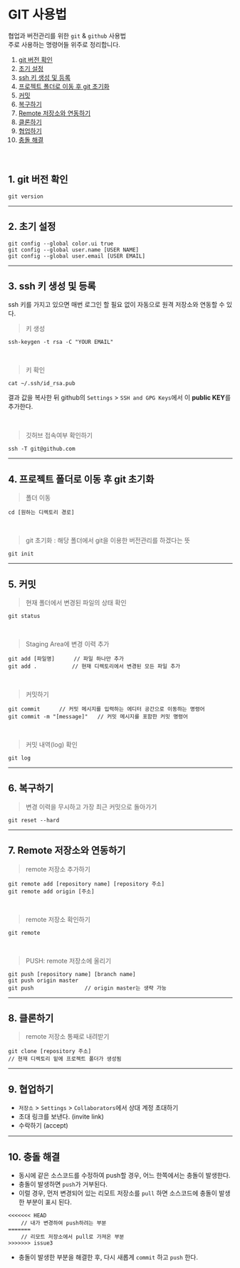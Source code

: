 # GIT 사용법
협업과 버전관리를 위한 `git` & `github` 사용법<br/>
주로 사용하는 명령어들 위주로 정리합니다.

1. [git 버전 확인](#1.-git-버전-확인)
2. [초기 설정](#2.-초기-설정)
3. [ssh 키 생성 및 등록](#3.-ssh-키-생성-및-등록)
4. [프로젝트 폴더로 이동 후 git 초기화](#4.-프로젝트-폴더로-이동-후-git-초기화)
5. [커밋](#5.-커밋)
6. [복구하기](#6.-복구하기)
7. [Remote 저장소와 연동하기](#7.-Remote-저장소와-연동하기)
8. [클론하기](#8.-클론하기)
9. [협업하기](#9.-협업하기)
10. [충돌 해결](#10.-충돌-해결)
<br/><br/><br/>

## 1. git 버전 확인
```
git version
```
--------
## 2. 초기 설정
```
git config --global color.ui true
git config --global user.name [USER NAME]
git config --global user.email [USER EMAIL]
```
--------
## 3. ssh 키 생성 및 등록
ssh 키를 가지고 있으면 매번 로그인 할 필요 없이 자동으로 원격 저장소와 연동할 수 있다.
> 키 생성
```
ssh-keygen -t rsa -C "YOUR EMAIL"
```
<br/>

> 키 확인
```
cat ~/.ssh/id_rsa.pub
```
결과 값을 복사한 뒤 github의 `Settings` > `SSH and GPG Keys`에서 이 <strong>public KEY</strong>를 추가한다. 

<br/>

> 깃허브 접속여부 확인하기
```
ssh -T git@github.com
```
--------
## 4. 프로젝트 폴더로 이동 후 git 초기화
> 폴더 이동

```
cd [원하는 디렉토리 경로]
```
<br/>

> git 초기화 : 해당 폴더에서 git을 이용한 버전관리를 하겠다는 뜻

```
git init
```
--------
## 5. 커밋
> 현재 폴더에서 변경된 파일의 상태 확인

```
git status
```
<br/>

> Staging Area에 변경 이력 추가

```
git add [파일명]      // 파일 하나만 추가
git add .           // 현재 디렉토리에서 변경된 모든 파일 추가
```
<br/>

> 커밋하기

```
git commit      // 커밋 메시지를 입력하는 에디터 공간으로 이동하는 명령어
git commit -m "[message]"   // 커밋 메시지를 포함한 커밋 명령어
```
<br/>

> 커밋 내역(log) 확인

```
git log
```
--------
## 6. 복구하기
> 변경 이력을 무시하고 가장 최근 커밋으로 돌아가기

```
git reset --hard
```
--------
## 7. Remote 저장소와 연동하기
> remote 저장소 추가하기

```
git remote add [repository name] [repository 주소]
git remote add origin [주소]
```
<br/>

> remote 저장소 확인하기

```
git remote
```
<br/>

> PUSH: remote 저장소에 올리기

```
git push [repository name] [branch name]
git push origin master
git push                // origin master는 생략 가능
```
--------
## 8. 클론하기
> remote 저장소 통째로 내려받기

```
git clone [repository 주소]
// 현재 디렉토리 밑에 프로젝트 폴더가 생성됨
```

--------
## 9. 협업하기
- `저장소` > `Settings` > `Collaborators`에서 상대 계정 초대하기
- 초대 링크를 보낸다. (invite link)
- 수락하기 (accept)

--------
## 10. 충돌 해결
- 동시에 같은 소스코드를 수정하여 push할 경우, 어느 한쪽에서는 충돌이 발생한다.
- 충돌이 발생하면 `push`가 거부된다.
- 이럴 경우, 먼저 변경되어 있는 리모트 저장소를 `pull` 하면 소스코드에 충돌이 발생한 부분이 표시 된다.
```
<<<<<<< HEAD
    // 내가 변경하여 push하려는 부분
=======
    // 리모트 저장소에서 pull로 가져온 부분
>>>>>>> issue3

```
- 충돌이 발생한 부분을 해결한 후, 다시 새롭게 `commit` 하고 `push` 한다.
